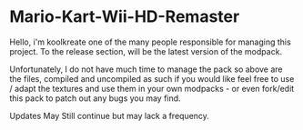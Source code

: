 # Mario-Kart-Wii-HD-Remaster
Hello, i'm koolkreate one of the many people responsible for managing this project.
To the release section, will be the latest version of the modpack.

Unfortunately, I do not have much time to manage the pack so above are the files, compiled and uncompiled as such if you would like feel free to use / adapt the textures and use them in your own modpacks - or even fork/edit this pack to patch out any bugs you may find.

Updates May Still continue but may lack a frequency.
